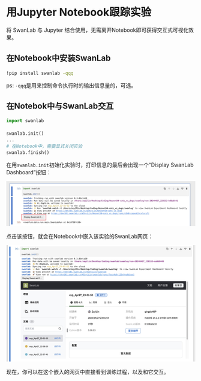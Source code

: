 # 用Jupyter Notebook跟踪实验

将 SwanLab 与 Jupyter 结合使用，无需离开Notebook即可获得交互式可视化效果。

## 在Notebook中安装SwanLab

```bash
!pip install swanlab -qqq
```
ps: `-qqq`是用来控制命令执行时的输出信息量的，可选。

## 在Notebok中与SwanLab交互

```python
import swanlab

swanlab.init()
...
# 在Notebook中，需要显式关闭实验
swanlab.finish()
```

在用`swanlab.init`初始化实验时，打印信息的最后会出现一个“Display SwanLab Dashboard”按钮：

![](/assets/jupyter-notebook-1.jpg)

点击该按钮，就会在Notebook中嵌入该实验的SwanLab网页：

![](/assets/jupyter-notebook-2.jpg)

现在，你可以在这个嵌入的网页中直接看到训练过程，以及和它交互。
